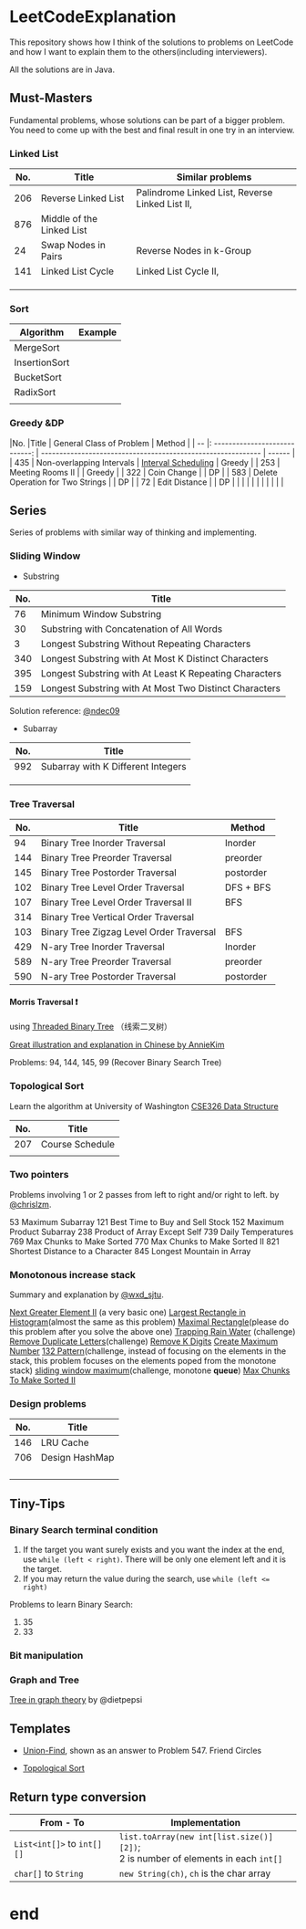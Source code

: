 # LeetCodeExplanation

This repository shows how I think of the solutions to problems on LeetCode and how I want to explain them to the others(including interviewers). 

All the solutions are in Java.

## Must-Masters

Fundamental problems, whose solutions can be part of a bigger problem. You need to come up with the best and final result in one try in an interview.

### Linked List

| No.  | Title                     | Similar problems                                |
| ---- | ------------------------- | ----------------------------------------------- |
| 206  | Reverse Linked List       | Palindrome Linked List, Reverse Linked List II, |
| 876  | Middle of the Linked List |                                                 |
| 24   | Swap Nodes in Pairs       | Reverse Nodes in k-Group                        |
| 141  | Linked List Cycle         | Linked List Cycle II,                           |
|      |                           |                                                 |
|      |                           |                                                 |
|      |                           |                                                 |

### Sort

| Algorithm     | Example |
| ------------- | ------- |
| MergeSort     |         |
| InsertionSort |         |
| BucketSort    |         |
| RadixSort     |         |
|               |         |

### Greedy &DP

|No. |Title               | General Class of Problem                                     | Method |
| -- |: ----------------------------: | ------------------------------------------------------------ | ------ |
| 435 | Non-overlapping Intervals | [Interval Scheduling](<https://en.wikipedia.org/wiki/Interval_scheduling>) | Greedy |
| 253 | Meeting Rooms II          |                                                              | Greedy |
| 322 | Coin Change               |                                                              | DP     |
| 583 | Delete Operation for Two Strings | | DP |
| 72 | Edit Distance | | DP |
|  |  | |  |
|  |  | |  |

## Series

Series of problems with similar way of thinking and implementing.

### Sliding Window

* Substring

| No.  | Title                                                  |
| ---- | ------------------------------------------------------ |
| 76   | Minimum Window Substring                               |
| 30   | Substring with Concatenation of All Words              |
| 3    | Longest Substring Without Repeating Characters         |
| 340  | Longest Substring with At Most K Distinct Characters   |
| 395  | Longest Substring with At Least K Repeating Characters |
| 159  | Longest Substring with At Most Two Distinct Characters |

Solution reference​:​ [@ndec09](<https://leetcode.com/problems/minimum-window-substring/discuss/26808/Here-is-a-10-line-template-that-can-solve-most-'substring'-problems>)

* Subarray

| No.  | Title                              |
| ---- | ---------------------------------- |
| 992  | Subarray with K Different Integers |
|      |                                    |
|      |                                    |
|      |                                    |



### Tree Traversal

| No.  | Title    | Method  |
| ---- | --------------------------------- | --------- |
| 94   | Binary Tree Inorder Traversal     | Inorder   |
| 144  | Binary Tree Preorder Traversal    | preorder  |
| 145  | Binary Tree Postorder Traversal   | postorder |
| 102  | Binary Tree Level Order Traversal | DFS + BFS |
| 107 | Binary Tree Level Order Traversal II | BFS |
| 314 | Binary Tree Vertical Order Traversal |  |
| 103 | Binary Tree Zigzag Level Order Traversal | BFS |
| 429   | N-ary Tree Inorder Traversal     | Inorder   |
| 589  | N-ary Tree Preorder Traversal    | preorder  |
| 590  | N-ary Tree Postorder Traversal   | postorder |

#### Morris Traversal :exclamation:

using [Threaded Binary Tree](https://en.wikipedia.org/wiki/Threaded_binary_tree) （线索二叉树）

[Great illustration and explanation in Chinese by AnnieKim](<https://www.cnblogs.com/AnnieKim/archive/2013/06/15/morristraversal.html>)

Problems: 94, 144, 145, 99 (Recover Binary Search Tree)

### Topological Sort

Learn the algorithm at University of Washington [CSE326 Data Structure](<https://courses.cs.washington.edu/courses/cse326/03wi/lectures/RaoLect20.pdf>)

| No.  | Title           |
| ---- | --------------- |
| 207  | Course Schedule |
|      |                 |

### Two pointers

Problems involving 1 or 2 passes from left to right and/or right to left. by [@chrislzm](<https://leetcode.com/problems/longest-mountain-in-array/discuss/135593/C%2B%2BJavaPython-1-pass-and-O(1)-space>).

53 Maximum Subarray
121 Best Time to Buy and Sell Stock
152 Maximum Product Subarray
238 Product of Array Except Self
739 Daily Temperatures
769 Max Chunks to Make Sorted
770 Max Chunks to Make Sorted II
821 Shortest Distance to a Character
845 Longest Mountain in Array

### Monotonous increase  stack

Summary and explanation by [@wxd_sjtu](<https://leetcode.com/problems/sum-of-subarray-minimums/discuss/178876/stack-solution-with-very-detailed-explanation-step-by-step>).

[Next Greater Element II](https://leetcode.com/problems/Next-Greater-Element-II/description/) (a very basic one)
[Largest Rectangle in Histogram](https://leetcode.com/problems/Largest-Rectangle-in-Histogram/description/)(almost the same as this problem)
[Maximal Rectangle](https://leetcode.com/problems/Maximal-Rectangle/description/)(please do this problem after you solve the above one)
[Trapping Rain Water](https://leetcode.com/problems/Trapping-Rain-Water/description/) (challenge)
[Remove Duplicate Letters](https://leetcode.com/problems/remove-duplicate-letters/description/)(challenge)
[Remove K Digits](https://leetcode.com/problems/remove-k-digits/description/)
[Create Maximum Number](https://leetcode.com/problems/create-maximum-number/description/)
[132 Pattern](https://leetcode.com/problems/132-pattern/description/)(challenge, instead of focusing on the elements in the stack, this problem focuses on the elements poped from the monotone stack)
[sliding window maximum](https://leetcode.com/problems/sliding-window-maximum/description/)(challenge, monotone **queue**)
[Max Chunks To Make Sorted II](https://leetcode.com/problems/Max-Chunks-To-Make-Sorted-II/description/)

### Design problems

| No.  | Title          |
| ---- | -------------- |
| 146  | LRU Cache      |
| 706  | Design HashMap |
|      |                |
|      |                |
|      |                |
|      |                |



## Tiny-Tips

### Binary Search terminal condition

1. If the target you want surely exists and you want the index at the end, use `while (left < right)`. There will be only one element left and it is the target.
2. If you may return the value during the search, use `while (left <= right)`

Problems to learn Binary Search: 

1. 35
2. 33

### Bit manipulation

### Graph and Tree

[Tree in graph theory](<https://leetcode.com/problems/minimum-height-trees/discuss/76055/Share-some-thoughts>) by @dietpepsi



## Templates

* [Union-Find]([template]Union-Find.java), shown as an answer to Problem 547. Friend Circles

* [Topological Sort]([template][template]Topological-Sort)

## Return type conversion

| From - To                  | Implementation                                               |
| -------------------------- | ------------------------------------------------------------ |
| `List<int[]>` to `int[][]` | `list.toArray(new int[list.size()][2])`; <br />2 is number of elements in each `int[]` |
| `char[]` to `String`       | `new String(ch)`, `ch` is the char array                     |







# end

